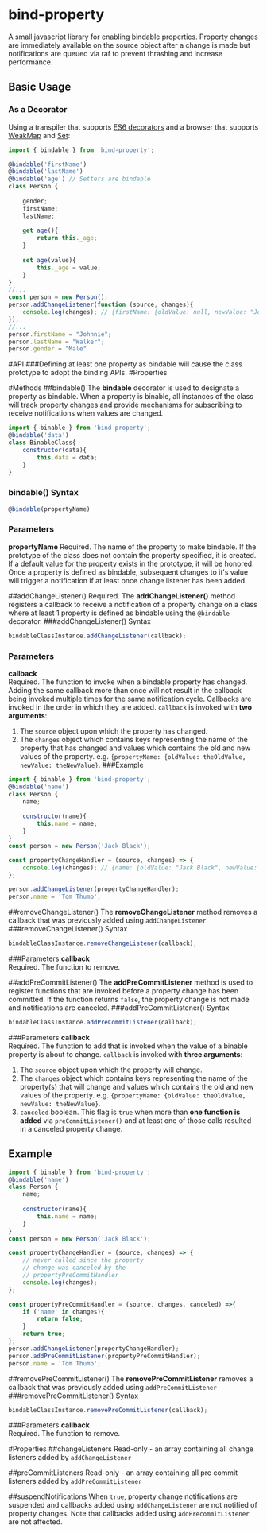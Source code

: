 # bind-property
A small javascript library for enabling bindable properties. Property changes are immediately available on the source object after a change is made but notifications are queued via raf to prevent thrashing and increase performance.

## Basic Usage
### As a Decorator
Using a transpiler that supports [ES6 decorators](https://github.com/wycats/javascript-decorators) and a browser that supports [WeakMap](http://kangax.github.io/compat-table/es6/#test-WeakMap) and [Set](http://kangax.github.io/compat-table/es6/#test-Set):
```js
import { bindable } from 'bind-property';

@bindable('firstName')
@bindable('lastName')
@bindable('age') // Setters are bindable
class Person {
    
    gender;
    firstName;
    lastName;
    
    get age(){
        return this._age;
    }
    
    set age(value){
        this._age = value;
    }
}
//...
const person = new Person();
person.addChangeListener(function (source, changes){
    console.log(changes); // {firstName: {oldValue: null, newValue: "Johnnie"}, lastName: {oldValue: null, newValue: "Walker"}, gender: {oldValue:null, newValue: "Male"}}
});
//...
person.firstName = "Johnnie";
person.lastName = "Walker";
person.gender = "Male"
```
#API
###Defining at least one property as bindable will cause the class prototype to adopt the binding APIs.
#Properties

#Methods
##bindable()
The **bindable** decorator is used to designate a property as bindable.  When a property is binable, all instances of the class will track property changes and provide mechanisms for subscribing to receive notifications when values are changed.
```js
import { binable } from 'bind-property';
@bindable('data')
class BinableClass{
    constructor(data){
        this.data = data;
    }
}
```
### bindable() Syntax

```js
@bindable(propertyName)
```
### Parameters
**propertyName**
Required. The name of the property to make bindable.  If the prototype of the class does not contain the property specified, it is created.  If a default value for the property exists in the prototype, it will be honored.  Once a property is defined as bindable, subsequent changes to it's value will trigger a notification if at least once change listener has been added.

##addChangeListener()
Required. The **addChangeListener()** method registers a callback to receive a notification of a property change on a class where at least 1 property is defined as bindable using the `@bindable` decorator.
###addChangeListener() Syntax
```js
bindableClassInstance.addChangeListener(callback);
```
### Parameters
**callback**  
Required. The function to invoke when a bindable property has changed.  Adding the same callback more than once will not result in the callback being invoked multiple times for the same notification cycle.  Callbacks are invoked in the order in which they are added.
`callback` is invoked with **two arguments**:
1. The `source` object upon which the property has changed.
2. The `changes` object which contains keys representing the name of the property that has changed and values which contains the old and new values of the property. e.g. `{propertyName: {oldValue: theOldValue, newValue: theNewValue}`.
###Example
```js
import { binable } from 'bind-property';
@bindable('name')
class Person {
    name;
    
    constructor(name){
        this.name = name;
    }
}
const person = new Person('Jack Black');

const propertyChangeHandler = (source, changes) => {
    console.log(changes); // {name: {oldValue: "Jack Black", newValue: "Tom Thumb"}}
};

person.addChangeListener(propertyChangeHandler);
person.name = 'Tom Thumb';
```
##removeChangeListener()
The **removeChangeListener** method removes a callback that was previously added using `addChangeListener`
###removeChangeListener() Syntax
```js
bindableClassInstance.removeChangeListener(callback);
```
###Parameters
**callback**  
Required. The function to remove.

##addPreCommitListener()
The **addPreCommitListener** method is used to register functions that are invoked before a property change has been committed.  If the function returns `false`, the property change is not made and notifications are canceled.
###addPreCommitListener() Syntax
```js
bindableClassInstance.addPreCommitListener(callback);
```
###Parameters
**callback**  
Required. The function to add that is invoked when the value of a binable property is about to change. 
`callback` is invoked with **three arguments**:
1. The `source` object upon which the property will change.
2. The `changes` object which contains keys representing the name of the property(s) that will change and values which contains the old and new values of the property. e.g. `{propertyName: {oldValue: theOldValue, newValue: theNewValue}`.
3. `canceled` boolean.  This flag is `true` when more than **one function is added** via `preCommitListener()` and at least one of those calls resulted in a canceled property change.
## Example
```js
import { binable } from 'bind-property';
@bindable('name')
class Person {
    name;
    
    constructor(name){
        this.name = name;
    }
}
const person = new Person('Jack Black');

const propertyChangeHandler = (source, changes) => {
    // never called since the property 
    // change was canceled by the 
    // propertyPreCommitHandler
    console.log(changes); 
};

const propertyPreCommitHandler = (source, changes, canceled) =>{
    if ('name' in changes){
        return false;
    }
    return true;
};
person.addChangeListener(propertyChangeHandler);
person.addPreCommitListener(propertyPreCommitHandler);
person.name = 'Tom Thumb';

```
##removePreCommitListener()
The **removePreCommitListener** removes a callback that was previously added using `addPreCommitListener`
###removePreCommitListener() Syntax
```js
bindableClassInstance.removePreCommitListener(callback);
```
###Parameters
**callback**  
Required. The function to remove.

#Properties
##changeListeners
Read-only - an array containing all change listeners added by `addChangeListener`

##preCommitListeners
Read-only - an array containing all pre commit listeners added by `addPreCommitListener`

##suspendNotifications
When `true`, property change notifications are suspended and callbacks added using `addChangeListener` are not notified of property changes.  Note that callbacks added using `addPrecommitListener` are not affected.